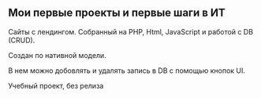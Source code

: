 <h2>Мои первые проекты и первые шаги в ИТ</h2>
<p>Сайты с лендингом. Собранный на PHP, Html, JavaScript и работой с DB (CRUD).</p>
<p>Создан по нативной модели.</p>
<p>В нем можно добовлять и удалять запись в DB с помощью кнопок UI.</p>
<p>Учебный проект, без релиза</p>
